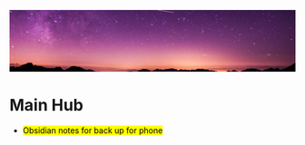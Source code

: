 ![galaxy picture|600](Backlinks/attachments/galaxy.jpg)

# Main Hub

- <mark class="hltr-blue">Obsidian notes for back up for phone</mark>